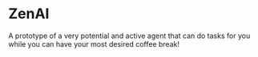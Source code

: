 # ZenAI
A prototype of a very potential and active agent that can do tasks for you while you can have your most desired coffee break!
